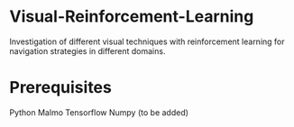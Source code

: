 # Visual-Reinforcement-Learning
Investigation of different visual techniques with reinforcement learning for navigation strategies in different domains.

# Prerequisites
Python
Malmo
Tensorflow
Numpy
(to be added)